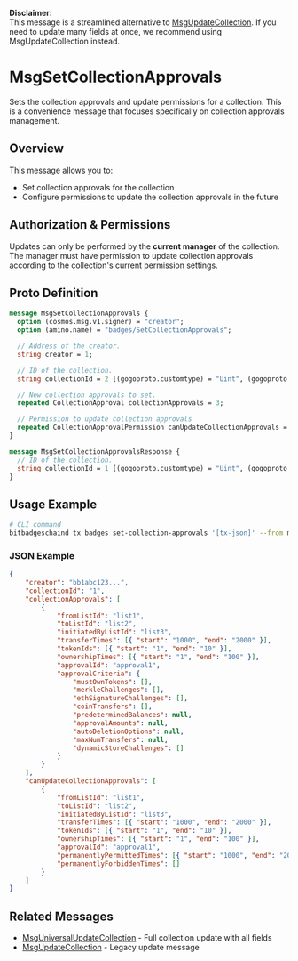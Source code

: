 **Disclaimer:**  
This message is a streamlined alternative to [MsgUpdateCollection](./msg-update-collection.md). If you need to update many fields at once, we recommend using MsgUpdateCollection instead.

# MsgSetCollectionApprovals

Sets the collection approvals and update permissions for a collection. This is a convenience message that focuses specifically on collection approvals management.

## Overview

This message allows you to:

-   Set collection approvals for the collection
-   Configure permissions to update the collection approvals in the future

## Authorization & Permissions

Updates can only be performed by the **current manager** of the collection. The manager must have permission to update collection approvals according to the collection's current permission settings.

## Proto Definition

```protobuf
message MsgSetCollectionApprovals {
  option (cosmos.msg.v1.signer) = "creator";
  option (amino.name) = "badges/SetCollectionApprovals";

  // Address of the creator.
  string creator = 1;

  // ID of the collection.
  string collectionId = 2 [(gogoproto.customtype) = "Uint", (gogoproto.nullable) = false];

  // New collection approvals to set.
  repeated CollectionApproval collectionApprovals = 3;

  // Permission to update collection approvals
  repeated CollectionApprovalPermission canUpdateCollectionApprovals = 4;
}

message MsgSetCollectionApprovalsResponse {
  // ID of the collection.
  string collectionId = 1 [(gogoproto.customtype) = "Uint", (gogoproto.nullable) = false];
}
```

## Usage Example

```bash
# CLI command
bitbadgeschaind tx badges set-collection-approvals '[tx-json]' --from manager-key
```

### JSON Example

```json
{
    "creator": "bb1abc123...",
    "collectionId": "1",
    "collectionApprovals": [
        {
            "fromListId": "list1",
            "toListId": "list2",
            "initiatedByListId": "list3",
            "transferTimes": [{ "start": "1000", "end": "2000" }],
            "tokenIds": [{ "start": "1", "end": "10" }],
            "ownershipTimes": [{ "start": "1", "end": "100" }],
            "approvalId": "approval1",
            "approvalCriteria": {
                "mustOwnTokens": [],
                "merkleChallenges": [],
                "ethSignatureChallenges": [],
                "coinTransfers": [],
                "predeterminedBalances": null,
                "approvalAmounts": null,
                "autoDeletionOptions": null,
                "maxNumTransfers": null,
                "dynamicStoreChallenges": []
            }
        }
    ],
    "canUpdateCollectionApprovals": [
        {
            "fromListId": "list1",
            "toListId": "list2",
            "initiatedByListId": "list3",
            "transferTimes": [{ "start": "1000", "end": "2000" }],
            "tokenIds": [{ "start": "1", "end": "10" }],
            "ownershipTimes": [{ "start": "1", "end": "100" }],
            "approvalId": "approval1",
            "permanentlyPermittedTimes": [{ "start": "1000", "end": "2000" }],
            "permanentlyForbiddenTimes": []
        }
    ]
}
```

## Related Messages

-   [MsgUniversalUpdateCollection](./msg-universal-update-collection.md) - Full collection update with all fields
-   [MsgUpdateCollection](./msg-update-collection.md) - Legacy update message
